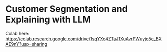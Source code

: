 # Customer Segmentation and Explaining with LLM
Colab here: https://colab.research.google.com/drive/1sqYXc4ZTaJ1XuAvrPWuyjo5c_BXAE9nY?usp=sharing
